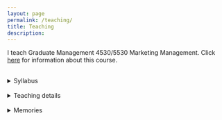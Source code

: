 ```yaml
---
layout: page
permalink: /teaching/
title: Teaching
description:
---
```


I teach Graduate Management 4530/5530 Marketing Management. Click [here](https://classes.cornell.edu/browse/roster/SP23/class/NCC/5530) for information about this course.

<br>
<details>
    <summary>Syllabus</summary>
    <iframe src= "{{ '/assets/pdf/NCC5530_Syllabus_2023 Spring.pdf' | prepend: site.baseurl | prepend: site.url }}" style="width: 100%" class="myIframe" ></iframe>
</details>
<br>
<details>
    <summary>Teaching details</summary>
    <li>Instructor rating: 4.8 / 5.0 (college average: 4.3 / 5.0)</li>
    <li> Undergraduate ratings: 5.0/5.0 (about 50% of the class)</li>
    <li> Select testimonials from course and teaching evaluations:
    <div style="text-align:center"><span style="font-size:12pt"><i>“I have had the privilege of taking Rin’s NCC 5530, which has been instrumental in shaping my understanding not only of marketing-related knowledge but also of what it is like to be a good educator. I am really inspired by her teaching style and surprised by the impact she has made.”<br>
“The class was super fun and Rin always made sure to go the extra mile to help us understand the course material and engage with real world marketing problems.”<br>
“I love her class so much and her class made me find out what I am passionate about. I just found a marketing intern job for this summer and will apply the knowledge she taught us this semester to reality.”<br>
“This class was a highlight of my time at Cornell”<br>
“She is so enthusiastic about teaching and guiding us to participate in class, as well as learn the material. I am always excited about her class, and all material can be applied to the assignments and projects. To be honest I hope she can teach more classes.”</i></span></div></li>
</details>
<br>
<details>
    <summary>Memories</summary>
    <p>A networking dinner with a guestspeaker from Netflix</p>
  <img src="{{ site.baseurl }}/assets/img/guestspeaker.jpg" width="400px" alt="" title="sahil and my students"/>
    <br>
<p>My first batch of students</p>
  <img src="{{ site.baseurl }}/assets/img/myfirstclass.jpg" width="700px" alt="" title="my first class"/>
</details>
